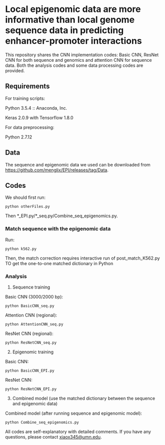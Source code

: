 # Local epigenomic data are more informative than local genome sequence data in predicting enhancer-promoter interactions
This repository shares the CNN implementation codes: Basic CNN, ResNet CNN for both sequence and genomics and attention CNN for sequence data. Both the analysis codes and some data processing codes are provided.

## Requirements
For training scripts:

Python 3.5.4 :: Anaconda, Inc.

Keras 2.0.9 with Tensorflow 1.8.0

For data preprocessing:

Python 2.7.12

## Data
The sequence and epigenomic data we used can be downloaded from https://github.com/menglix/EPI/releases/tag/Data.
## Codes
We should first run:

    python otherFiles.py
    
Then \*_EPI.py/\*_seq.py/Combine_seq_epigenomics.py.
### Match sequence with the epigenomic data
Run: 

    python k562.py 

Then, the match correction requires interactive run of post_match_K562.py TO get the one-to-one matched dictionary in Python
### Analysis
1. Sequence training
 
Basic CNN (3000/2000 bp):

    python BasicCNN_seq.py
    
Attention CNN (regional):

    python AttentionCNN_seq.py
    
ResNet CNN (regional):

    python ResNetCNN_seq.py

2. Epigenomic training

Basic CNN:

    python BasicCNN_EPI.py

ResNet CNN:

    python ResNetCNN_EPI.py

3. Combined model (use the matched dictionary between the sequence and epigenomic data)

Combined model (after running sequence and epigenomic model):

    python Combine_seq_epigenomics.py

All codes are self-explanatory with detailed comments. If you have any questions, please contact xiaox345@umn.edu.

